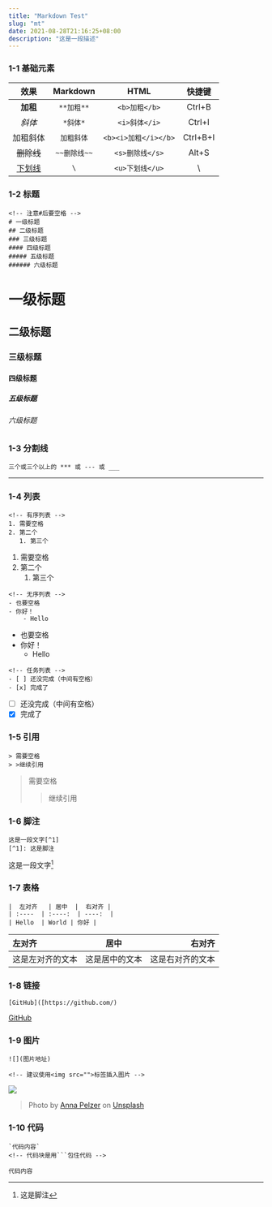 ```yaml
---
title: "Markdown Test"
slug: "mt"
date: 2021-08-28T21:16:25+08:00
description: "这是一段描述"
---
```


### 1-1 基础元素

|  效果   | Markdown  |  HTML |  快捷键  |
| :----:  | :----:  | :----:  | :----: |
| **加租**  | `**加粗**` |  `<b>加粗</b>` | Ctrl+B |
| *斜体*  | `*斜体*` |  `<i>斜体</i>` | Ctrl+I |
| 加租斜体  | `加粗斜体` |  `<b><i>加粗</i></b>` | Ctrl+B+I |
| ~~删除线~~  | `~~删除线~~` |  `<s>删除线</s>` | Alt+S |
| <u>下划线</u>  | `\` |  `<u>下划线</u>` | \ |


### 1-2  标题

```
<!-- 注意#后要空格 -->
# 一级标题
## 二级标题
### 三级标题
#### 四级标题
##### 五级标题
###### 六级标题
```
# 一级标题
## 二级标题
### 三级标题
#### 四级标题
##### 五级标题
###### 六级标题

### 1-3 分割线  
```
三个或三个以上的 *** 或 --- 或 ___
```
***

### 1-4 列表
```
<!-- 有序列表 -->
1. 需要空格
2. 第二个
   1. 第三个
```
1. 需要空格
2. 第二个
   1. 第三个

```
<!-- 无序列表 -->
- 也要空格
- 你好！
    - Hello
```
- 也要空格
- 你好！
  - Hello

```
<!-- 任务列表 -->
- [ ] 还没完成（中间有空格）
- [x] 完成了
```
- [ ] 还没完成（中间有空格）
- [x] 完成了

### 1-5 引用
```
> 需要空格
> >继续引用
```
> 需要空格
>
> >继续引用

### 1-6 脚注
```
这是一段文字[^1]
[^1]: 这是脚注
```

这是一段文字[^1]
[^1]: 这是脚注

### 1-7 表格
```
|  左对齐   | 居中  |  右对齐 |
| :----  | :----:  | ----:  |
| Hello  | World | 你好 |
```
|  左对齐   | 居中  |  右对齐 |
| :----  | :----:  | ----:  |
| 这是左对齐的文本  | 这是居中的文本 | 这是右对齐的文本 |

### 1-8 链接
```
[GitHub]([https://github.com/)
```
[GitHub]([https://github.com/)

### 1-9 图片
```
![](图片地址)

<!-- 建议使用<img src="">标签插入图片 -->
```

![](https://images.unsplash.com/photo-1512621776951-a57141f2eefd?ixlib=rb-1.2.1&ixid=MnwxMjA3fDB8MHxwaG90by1wYWdlfHx8fGVufDB8fHx8&auto=format&fit=crop&w=750&q=80)

> Photo by <a href="https://unsplash.com/@annapelzer?utm_source=unsplash&utm_medium=referral&utm_content=creditCopyText">Anna Pelzer</a> on <a href="https://unsplash.com/?utm_source=unsplash&utm_medium=referral&utm_content=creditCopyText">Unsplash</a>

### 1-10 代码
```
`代码内容`
<!-- 代码块是用```包住代码 -->
```
`代码内容`
